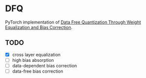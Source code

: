 # DFQ
PyTorch implementation of [Data Free Quantization Through Weight Equalization and Bias Correction](https://arxiv.org/abs/1906.04721).


## TODO
- [x] cross layer equalization
- [ ] high bias absorption
- [ ] data-dependent bias correction
- [ ] data-free bias correction
